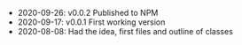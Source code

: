 
* 2020-09-26: v0.0.2 Published to NPM
* 2020-09-17: v0.0.1 First working version
* 2020-08-08: Had the idea, first files and outline of classes


